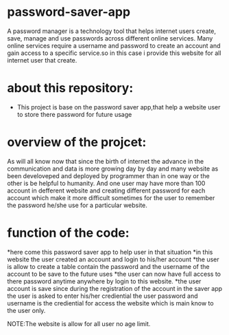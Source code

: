 # password-saver-app
A password manager is a technology tool that helps internet users create, save, manage and use passwords across different online services. Many online services require a username and password to create an account and gain access to a specific service.so in this case i provide this website for all internet user that create.

# about this repository:
* This project is base on the password saver app,that help a website user to store there password for future usage

# overview of the projcet:
As will all know now that since the birth of internet the advance in the communication and data is more growing day by day
and many website as been develoveped and deployed by programmer than in one way or the other is be helpful to humanity.
And one user may have more than 100 account in defferent website and creating different password for each account which make it more difficult sometimes for the user to remember the password he/she use for a particular website.

# function of the code:
*here come this password saver app to help user in that situation
*in this website the user created an account and login to his/her account 
*the user is allow to create a table contain the password and the username of the account to be save to the future uses
*the user can now have full access to there password anytime anywhere by login to this website.
*the user account is save since during the registration of the account in the saver app the user is asked to enter his/her crediential
the user password and username is the crediential for access the website which is main know to the user only.

NOTE:The website is allow for all user no age limit.
